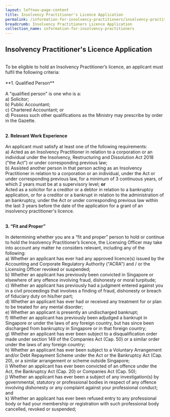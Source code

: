 ```yaml
---
layout: leftnav-page-content
title: Insolvency Practitioner's Licence Application
permalink: /information-for-insolvency-practitioners/insolvency-practitioners-licence-application/
breadcrumb: Insolvency Practitioners Licence Application
collection_name: information-for-insolvency-practitioners
---
```


Insolvency Practitioner's Licence Application
---
<br>
To be eligible to hold an Insolvency Practitioner’s licence, an applicant must fulfil the following criteria:
<br><br>**1. Qualified Person**
<br><br>
A "qualified person" is one who is a:<br>
a) Solicitor;<br>
b)	Public Accountant;<br>
c)	Chartered Accountant; or<br>
d)	Possess such other qualifications as the Ministry may prescribe by order in the Gazette.
<br><br>

**2. Relevant Work Experience**
<br><br>
An applicant must satisfy at least one of the following requirements:
<br>
a) Acted as an Insolvency Practitioner in relation to a corporation or an individual under the Insolvency, Restructuring and Dissolution Act 2018 ("the Act") or under corresponding previous law;
<br>
b) Assisted another person in that person acting as an Insolvency Practitioner in relation to a corporation or an individual, under the Act or under corresponding previous law, for a minimum of 3 continuous years, of which 2 years must be at a supervisory level; **or**
<br>
Acted as a solicitor for a creditor or a debtor in relation to a bankruptcy application, or for a creditor or a bankrupt in relation to the administration of an bankruptcy, under the Act or under corresponding previous law within the last 3 years before the date of the application for a grant of an insolvency practitioner's licence.
<br><br>

**3. “Fit and Proper”**
<br><br>
In determining whether you are a “fit and proper” person to hold or continue to hold the Insolvency Practitioner’s licence, the Licensing Officer may take into account any matter he considers relevant, including any of the following:
<br>
a) Whether an applicant has ever had any approved licence(s) issued by the Accounting and Corporate Regulatory Authority ("ACRA") and / or the Licensing Officer revoked or suspended;
<br>
b) Whether an applicant has previously been convicted in Singapore or elsewhere of any offence involving fraud, dishonesty or moral turpitude;
<br>
c) Whether an applicant has previously had a judgment entered against you in a civil proceedings that involves a finding of fraud, dishonesty or breach of fiduciary duty on his/her part;
<br>
d) Whether an applicant has ever had or received any treatment for or plan to be treated for any mental disorder;
<br>
e) Whether an applicant is presently an undischarged bankrupt;
<br>
f) Whether an applicant has previously been adjudged a bankrupt in Singapore or under the laws of any foreign country, but has since been discharged from bankruptcy in Singapore or in that foreign country;
<br>
g) Whether an applicant has ever been subject to a disqualification order made under section 149 of the Companies Act (Cap. 50) or a similar order under the laws of any foreign country;
<br>
h) Whether an applicant has ever been subject to a Voluntary Arrangement and/or Debt Repayment Scheme under the Act or the Bankruptcy Act (Cap. 20), or a similar arrangement or scheme outside Singapore; 
<br>
i) Whether an applicant has ever been convicted of an offence under the Act, the Bankruptcy Act (Cap. 20) or Companies Act (Cap. 50); 
<br>
j) Whether an applicant has ever been a subject of any investigation(s) by governmental, statutory or professional bodies in respect of any offence involving dishonesty or any complaint against your professional conduct; and 
<br>
k) Whether an applicant has ever been refused entry to any professional body or had your membership or registration with such professional body cancelled, revoked or suspended;
<br>
